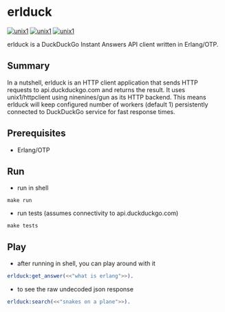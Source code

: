 # erlduck

[![unix1](https://circleci.com/gh/unix1/erlduck.svg?style=shield)](https://circleci.com/gh/unix1/erlduck)
[![unix1](https://img.shields.io/circleci/project/unix1/erlduck)](https://circleci.com/gh/unix1/erlduck)
[![unix1](https://img.shields.io/github/license/unix1/erlduck)](https://apache.org/licenses/LICENSE-2.0.html)

erlduck is a DuckDuckGo Instant Answers API client written in Erlang/OTP.

## Summary

In a nutshell, erlduck is an HTTP client application that sends HTTP requests
to api.duckduckgo.com and returns the result. It uses unix1/httpclient using
ninenines/gun as its HTTP backend. This means erlduck will keep configured
number of workers (default 1) persistently connected to DuckDuckGo service
for fast response times.

## Prerequisites

* Erlang/OTP

## Run

* run in shell

```
make run
```

* run tests (assumes connectivity to api.duckduckgo.com)

```
make tests
```

## Play

* after running in shell, you can play around with it

```erlang
erlduck:get_answer(<<"what is erlang">>).
```

* to see the raw undecoded json response

```erlang
erlduck:search(<<"snakes on a plane">>).
```
